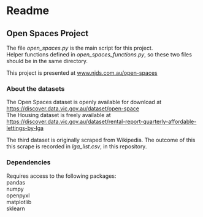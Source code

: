 # Readme
## Open Spaces Project

The file <i>open_spaces.py</i> is the main script for this project. <br />
Helper functions defined in <i>open_spaces_functions.py</i>, so these two files should be in the same directory. <br />

This project is presented at www.njds.com.au/open-spaces

### About the datasets
The Open Spaces dataset is openly available for download at https://discover.data.vic.gov.au/dataset/open-space <br />
The Housing dataset is freely available at https://discover.data.vic.gov.au/dataset/rental-report-quarterly-affordable-lettings-by-lga <br />

The third dataset is originally scraped from Wikipedia. The outcome of this this scrape is recorded in <i>lga_list.csv</i>, in this repository. 

### Dependencies
Requires access to the following packages: <br />
pandas <br />
numpy <br />
openpyxl <br />
matplotlib <br />
sklearn

